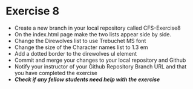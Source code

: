 # Exercise 8
<ul>
    <li>Create a new branch in your local repository called CFS-Exercise8</li>
    <li>On the index.html page make the two lists appear side by side.</li>
    <li>Change the Direwolves list to use Trebuchet MS font</li>
    <li>Change the size of the Character names list to 1.3 em</li>
    <li>Add a dotted border to the direwolves ul element</li>
    <li>Commit and merge your changes to your local repository and Github</li>
    <li>Notify your instructor of your Github Repository Branch URL and that you have completed the exercise</li>
    <li><em><strong>Check if any fellow students need help with the exercise</strong></em></li>
</ul>